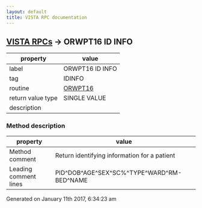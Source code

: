 ```yaml
---
layout: default
title: VISTA RPC documentation
---
```




## [VISTA RPCs](TableOfContent.md) &#8594; ORWPT16 ID INFO 

 property | value 
--- | --- 
 label | ORWPT16 ID INFO
 tag | IDINFO
 routine | [ORWPT16](http://code.osehra.org/dox/Routine_ORWPT16_source.html)
 return value type | SINGLE VALUE
 description | 


### Method description

 property | value 
--- | --- 
 Method comment | Return identifying information for a patient
 Leading comment lines | PID^DOB^AGE^SEX^SC%^TYPE^WARD^RM-BED^NAME




Generated on January 11th 2017, 6:34:23 am